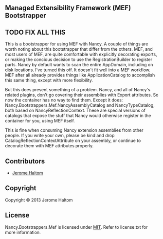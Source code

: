## Managed Extensibility Framework (MEF) Bootstrapper

## TODO FIX ALL THIS

This is a bootstrapper for using MEF with Nancy.  A couple of things are worth noting about this bootstrapper that differ from the others. MEF, and most users of MEF, are quite comfortable with explicitly decorating exports, or making the concious decision to use the RegistrationBuilder to register parts. Nancy by default wants to scan the entire AppDomain, including on disk locations. I've turned this off. It doesn't fit well into a MEF workflow. MEF after all already provides things like ApplicationCatalog to accomplish this same thing, except with more flexibility.

But this does present something of a problem. Nancy, and all of Nancy's related plugins, don't go covering their assemblies with Export attributes. So now the container has no way to find them. Except it does: Nancy.Bootstrappers.Mef.NancyAssemblyCatalog and NancyTypeCatalog, both based on NancyReflectionContext. These are special versions of catalogs that expose the stuff that Nancy would otherwise register in the container for you, using MEF itself.

This is fine when consuming Nancy extension assemblies from other people. If you write your own, please be kind and drop CatalogReflectionContextAttribute on your assembly, or continue to decorate them with MEF attributes properly.

## Contributors

* [Jerome Haltom](http://github.com/wasabii)

## Copyright

Copyright © 2013 Jerome Haltom

## License

Nancy.Bootstrappers.Mef is licensed under [MIT](http://www.opensource.org/licenses/mit-license.php "Read more about the MIT license form"). Refer to license.txt for more information.
